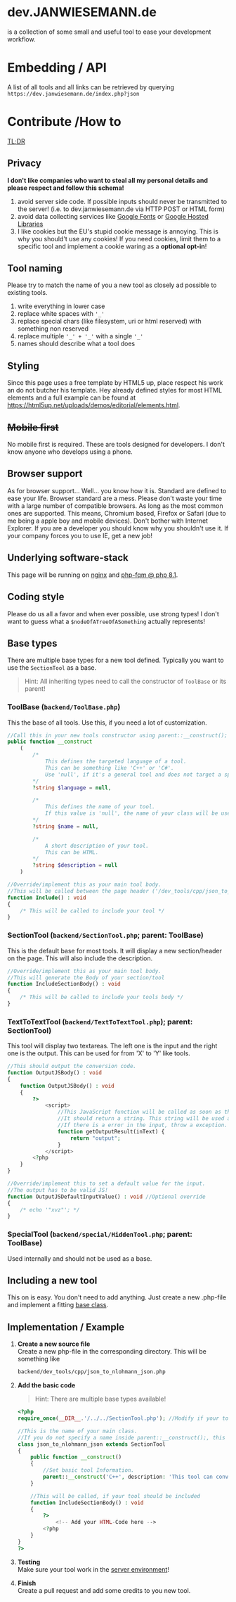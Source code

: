 # dev.JANWIESEMANN.de
is a collection of some small and useful tool to ease your development workflow.

# Embedding / API
A list of all tools and all links can be retrieved by querying `https://dev.janwiesemann.de/index.php?json`

# Contribute /How to

[TL;DR](#implementation--example)

## Privacy
**I don't like companies who want to steal all my personal details and please respect and follow this schema!**

1. avoid server side code. If possible inputs should never be transmitted to the server! (i.e. to dev.janwiesemann.de via HTTP POST or HTML form)
2. avoid data collecting services like [Google Fonts](https://policies.google.com/technologies/cookies) or [Google Hosted Libraries](https://developers.google.com/speed/libraries/terms)
3. I like cookies but the EU's stupid cookie message is annoying. This is why you should't use any cookies! If you need cookies, limit them to a specific tool and implement a cookie waring as a **optional opt-in**!

## Tool naming
Please try to match the name of you a new tool as closely ad possible to existing tools.

1. write everything in lower case
2. replace white spaces with `'_'`
3. replace special chars (like filesystem, uri or html reserved) with something non reserved
4. replace multiple `'_' + '_'` with a single `'_'`
5. names should describe what a tool does

## Styling
Since this page uses a free template by HTML5 up, place respect his work an do not butcher his template. Hey already defined styles for most HTML elements and a full example can be found at <https://html5up.net/uploads/demos/editorial/elements.html>.

## ~~Mobile first~~
No mobile first is required. These are tools designed for developers. I don't know anyone who develops using a phone.

## Browser support
As for browser support... Well... you know how it is. Standard are defined to ease your life. Browser standard are a mess. Please don't waste your time with a large number of compatible browsers. As long as the most common ones are supported. This means, Chromium based, Firefox or Safari (due to me being a apple boy and mobile devices). Don't bother with Internet Explorer. If you are a developer you should know why you shouldn't use it. If your company forces you to use IE, get a new job!

## Underlying software-stack
This page will be running on [nginx](https://nginx.org/) and [php-fqm @ php 8.1](https://php-fpm.org).

## Coding style

Please do us all a favor and when ever possible, use strong types! I don't want to guess what a `$nodeOfATreeOfASomething` actually represents!

## Base types
There are multiple base types for a new tool defined. Typically you want to use the `SectionTool` as a base.

> Hint: All inheriting types need to call the constructor of `ToolBase` or its parent!

### ToolBase (`backend/ToolBase.php`)
This the base of all tools. Use this, if you need a lot of customization.

```php
//Call this in your new tools constructor using parent::__construct();
public function __construct
    (
        /*
            This defines the targeted language of a tool.
            This can be something like 'C++' or 'C#'.
            Use 'null', if it's a general tool and does not target a specific language.
        */
        ?string $language = null,

        /*
            This defines the name of your tool.
            If this value is 'null', the name of your class will be used.
        */
        ?string $name = null,

        /*
            A short description of your tool.
            This can be HTML.
        */
        ?string $description = null
    )
```

```php
//Override/implement this as your main tool body.
//This will be called between the page header ('/dev_tools/cpp/json_to_nlohmann_jsonthe ART of being lazy*') and it's footer ('open source', 'the ART of being lazy*')
function Include() : void
{
    /* This will be called to include your tool */
}
```

### SectionTool (`backend/SectionTool.php`; parent: ToolBase)
This is the default base for most tools. It will display a new section/header on the page. This will also include the description.

```php
//Override/implement this as your main tool body.
//This will generate the Body of your section/tool
function IncludeSectionBody() : void
{
    /* This will be called to include your tools body */
}
```

### TextToTextTool (`backend/TextToTextTool.php`); parent: SectionTool)
This tool will display two textareas. The left one is the input and the right one is the output. This can be used for from 'X' to 'Y' like tools.

```php
//This should output the conversion code.
function OutputJSBody() : void
{
    function OutputJSBody() : void
    {
        ?>
            <script>
                //This JavaScript function will be called as soon as the user types something in the input.
                //It should return a string. This string will be used as the result.
                //If there is a error in the input, throw a exception. The exception message will be used as the error message.
                function getOutputResult(inText) {
                    return "output";
                }
            </script>
        <?php
    }
}

//Override/implement this to set a default value for the input.
//The output has to be valid JS!
function OutputJSDefaultInputValue() : void //Optional override
{
    /* echo '"xvz"'; */
}
```

### SpecialTool (`backend/special/HiddenTool.php`; parent: ToolBase)
Used internally and should not be used as a base.

## Including a new tool
This on is easy. You don't need to add anything. Just create a new .php-file and implement a fitting [base class](#base-types).

## Implementation / Example

1. **Create a new source file** \
    Create a new php-file in the corresponding directory. This will be something like
    ```sh
    backend/dev_tools/cpp/json_to_nlohmann_json.php
    ```
2.  **Add the basic code**
    > Hint: There are multiple base types available!

    ```php
    <?php
    require_once(__DIR__.'/../../SectionTool.php'); //Modify if your tool is not placed inside 'backend/dev_tools/lang}/{file}'

    //This is the name of your main class.
    //If you do not specify a name inside parent::__construct();, this class name will be used as the name of your tool.
    class json_to_nlohmann_json extends SectionTool
    {
        public function __construct()
        {
            //Set basic tool Information.
            parent::__construct('C++', description: 'This tool can convert a plain JSON-Object to a <a href="https://github.com/nlohmann/json" target="_blank">nlohmann::json</a> C++ initializer_list. Just paste the code on the left and examine the result on the right side.');
        }

        //This will be called, if your tool should be included
        function IncludeSectionBody() : void
        {
            ?>
                <!-- Add your HTML-Code here -->
            <?php
        }
    }
    ?>
    ```

3. **Testing** \
    Make sure your tool work in the [server environment](#underlying-software-stack)!

4. **Finish** \
    Create a pull request and add some credits to you new tool.